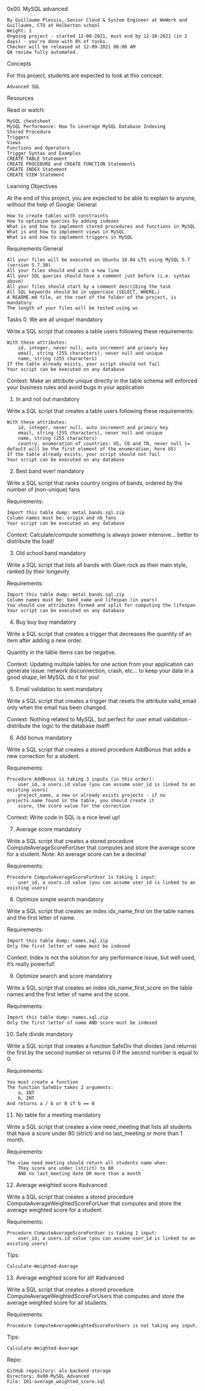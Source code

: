 

0x00. MySQL advanced

    By Guillaume Plessis, Senior Cloud & System Engineer at WeWork and Guillaume, CTO at Holberton school
    Weight: 1
    Ongoing project - started 12-08-2021, must end by 12-10-2021 (in 2 days) - you're done with 0% of tasks.
    Checker will be released at 12-09-2021 06:00 AM
    QA review fully automated.

Concepts

For this project, students are expected to look at this concept:

    Advanced SQL

Resources

Read or watch:

    MySQL cheatsheet
    MySQL Performance: How To Leverage MySQL Database Indexing
    Stored Procedure
    Triggers
    Views
    Functions and Operators
    Trigger Syntax and Examples
    CREATE TABLE Statement
    CREATE PROCEDURE and CREATE FUNCTION Statements
    CREATE INDEX Statement
    CREATE VIEW Statement

Learning Objectives

At the end of this project, you are expected to be able to explain to anyone, without the help of Google:
General

    How to create tables with constraints
    How to optimize queries by adding indexes
    What is and how to implement stored procedures and functions in MySQL
    What is and how to implement views in MySQL
    What is and how to implement triggers in MySQL

Requirements
General

    All your files will be executed on Ubuntu 18.04 LTS using MySQL 5.7 (version 5.7.30)
    All your files should end with a new line
    All your SQL queries should have a comment just before (i.e. syntax above)
    All your files should start by a comment describing the task
    All SQL keywords should be in uppercase (SELECT, WHERE…)
    A README.md file, at the root of the folder of the project, is mandatory
    The length of your files will be tested using wc

Tasks
0. We are all unique!
mandatory

Write a SQL script that creates a table users following these requirements:

    With these attributes:
        id, integer, never null, auto increment and primary key
        email, string (255 characters), never null and unique
        name, string (255 characters)
    If the table already exists, your script should not fail
    Your script can be executed on any database

Context: Make an attribute unique directly in the table schema will enforced your business rules and avoid bugs in your application


1. In and not out
mandatory

Write a SQL script that creates a table users following these requirements:

    With these attributes:
        id, integer, never null, auto increment and primary key
        email, string (255 characters), never null and unique
        name, string (255 characters)
        country, enumeration of countries: US, CO and TN, never null (= default will be the first element of the enumeration, here US)
    If the table already exists, your script should not fail
    Your script can be executed on any database


2. Best band ever!
mandatory

Write a SQL script that ranks country origins of bands, ordered by the number of (non-unique) fans

Requirements:

    Import this table dump: metal_bands.sql.zip
    Column names must be: origin and nb_fans
    Your script can be executed on any database

Context: Calculate/compute something is always power intensive… better to distribute the load!


3. Old school band
mandatory

Write a SQL script that lists all bands with Glam rock as their main style, ranked by their longevity

Requirements:

    Import this table dump: metal_bands.sql.zip
    Column names must be: band_name and lifespan (in years)
    You should use attributes formed and split for computing the lifespan
    Your script can be executed on any database


4. Buy buy buy
mandatory

Write a SQL script that creates a trigger that decreases the quantity of an item after adding a new order.

Quantity in the table items can be negative.

Context: Updating multiple tables for one action from your application can generate issue: network disconnection, crash, etc… to keep your data in a good shape, let MySQL do it for you!



5. Email validation to sent
mandatory

Write a SQL script that creates a trigger that resets the attribute valid_email only when the email has been changed.

Context: Nothing related to MySQL, but perfect for user email validation - distribute the logic to the database itself!



6. Add bonus
mandatory

Write a SQL script that creates a stored procedure AddBonus that adds a new correction for a student.

Requirements:

    Procedure AddBonus is taking 3 inputs (in this order):
        user_id, a users.id value (you can assume user_id is linked to an existing users)
        project_name, a new or already exists projects - if no projects.name found in the table, you should create it
        score, the score value for the correction

Context: Write code in SQL is a nice level up!





7. Average score
mandatory

Write a SQL script that creates a stored procedure ComputeAverageScoreForUser that computes and store the average score for a student. Note: An average score can be a decimal

Requirements:

    Procedure ComputeAverageScoreForUser is taking 1 input:
        user_id, a users.id value (you can assume user_id is linked to an existing users)






8. Optimize simple search
mandatory

Write a SQL script that creates an index idx_name_first on the table names and the first letter of name.

Requirements:

    Import this table dump: names.sql.zip
    Only the first letter of name must be indexed

Context: Index is not the solution for any performance issue, but well used, it’s really powerful!



9. Optimize search and score
mandatory

Write a SQL script that creates an index idx_name_first_score on the table names and the first letter of name and the score.

Requirements:

    Import this table dump: names.sql.zip
    Only the first letter of name AND score must be indexed






10. Safe divide
mandatory

Write a SQL script that creates a function SafeDiv that divides (and returns) the first by the second number or returns 0 if the second number is equal to 0.

Requirements:

    You must create a function
    The function SafeDiv takes 2 arguments:
        a, INT
        b, INT
    And returns a / b or 0 if b == 0





11. No table for a meeting
mandatory

Write a SQL script that creates a view need_meeting that lists all students that have a score under 80 (strict) and no last_meeting or more than 1 month.

Requirements:

    The view need_meeting should return all students name when:
        They score are under (strict) to 80
        AND no last_meeting date OR more than a month








12. Average weighted score
#advanced

Write a SQL script that creates a stored procedure ComputeAverageWeightedScoreForUser that computes and store the average weighted score for a student.

Requirements:

    Procedure ComputeAverageScoreForUser is taking 1 input:
        user_id, a users.id value (you can assume user_id is linked to an existing users)

Tips:

    Calculate-Weighted-Average






13. Average weighted score for all!
#advanced

Write a SQL script that creates a stored procedure ComputeAverageWeightedScoreForUsers that computes and store the average weighted score for all students.

Requirements:

    Procedure ComputeAverageWeightedScoreForUsers is not taking any input.

Tips:

    Calculate-Weighted-Average

Repo:

    GitHub repository: alx-backend-storage
    Directory: 0x00-MySQL_Advanced
    File: 101-average_weighted_score.sql
